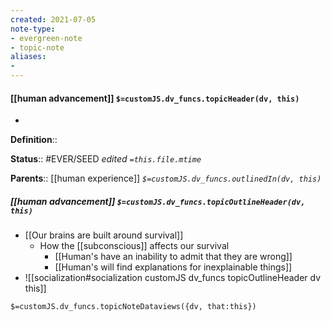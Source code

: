 ```yaml
---
created: 2021-07-05
note-type: 
- evergreen-note
- topic-note
aliases:
- 
---
```


#### [[human advancement]] `$=customJS.dv_funcs.topicHeader(dv, this)`
- 

**Definition**::

**Status**:: #EVER/SEED
*edited `=this.file.mtime`*

**Parents**:: [[human experience]]
*`$=customJS.dv_funcs.outlinedIn(dv, this)`*

##### [[human advancement]] `$=customJS.dv_funcs.topicOutlineHeader(dv, this)`
- [[Our brains are built around survival]]
	- How the [[subconscious]] affects our survival
		- [[Human's have an inability to admit that they are wrong]]
		- [[Human's will find explanations for inexplainable things]]
- ![[socialization#socialization customJS dv_funcs topicOutlineHeader dv this]]

`$=customJS.dv_funcs.topicNoteDataviews({dv, that:this})`
